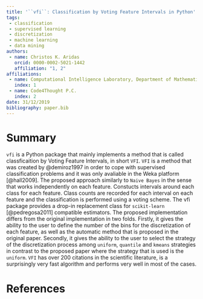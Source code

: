 ```yaml
---
title: '``vfi``: Classification by Voting Feature Intervals in Python'
tags:
 - classification
 - supervised learning
 - discretization
 - machine learning
 - data mining
authors:
 - name: Christos K. Aridas
   orcid: 0000-0002-5021-1442
   affiliation: "1, 2"
affiliations:
 - name: Computational Intelligence Laboratory, Department of Mathematics, University of Patras
   index: 1
 - name: Code4Thought P.C.
   index: 2
date: 31/12/2019
bibliography: paper.bib
---
```


# Summary

``vfi`` is a Python package that mainly implements a method that is called 
classficaition by Voting Feature Intervals, in short ``VFI``. ``VFI`` is a method that was 
created by @demiroz1997 in order to cope with supervised classification problems 
and it was only avaliable in the Weka platform [@hall2009]. The proposed approach similarly 
to ``Naive Bayes`` in the sense that works independently on each feature. Constucts intervals 
around each class for each feature. Class counts are recorded for each interval 
on each feature and the classification is performed using a voting scheme. The 
vfi package provides a drop-in replacement class for ``scikit-learn`` [@pedregosa2011] 
compatible estimators. The proposed implementation differs from the original 
implementation in two folds. Firstly, it gives the ability to the user to define the 
number of the bins for the discretization of each feature, as well as the 
automatic method that is proposed in the original paper. Secondly, it gives the 
ability to the user to select the strategy of the discretization process among 
``uniform``, ``quantile`` and ``kmeans`` strategies in contrast to the proposed paper where 
the strategy that is used is the ``uniform``. ``VFI`` has over 200 citations in the scientific
literature, is a surprisingly very fast algorithm and performs very well in most 
of the cases.


# References
  